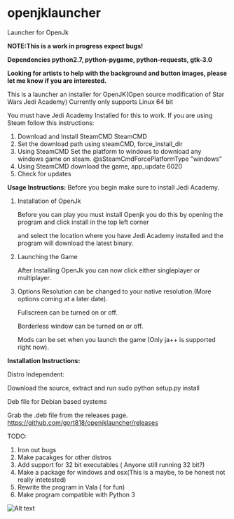 # openjklauncher
Launcher for OpenJk

<b>NOTE:This is a work in progress expect bugs!</b>

<b>Dependencies python2.7, python-pygame, python-requests, gtk-3.0</b>


<b> Looking for artists to help with the background and button images, please let me know if you are interested.</b>




This is a launcher an installer for OpenJK(Open source modification of Star Wars Jedi Academy)
Currently only supports Linux 64 bit

You must have Jedi Academy Installed for this to work. 
If you are using Steam follow this instructions:


  1.  Download and Install SteamCMD SteamCMD
  2. Set the download path using steamCMD, force_install_dir
  3. Using SteamCMD Set the platform to windows to download any windows game on steam. @sSteamCmdForcePlatformType "windows"
  4. Using SteamCMD download the game, app_update 6020
  5. Check for updates
  
<b>Usage Instructions:</b>
  Before you begin make sure to install Jedi Academy.
  
  1. Installation of OpenJk
  
      Before you can play you must install Openjk you do this by opening the program and click install in the top left corner
      
      and select the location where you have Jedi Academy installed and the program will download the latest binary.
      
  2. Launching the Game
  
      After Installing OpenJk you can now click either singleplayer or multiplayer.
      
  3. Options
      Resolution can be changed to your native resolution.(More options coming at a later date).
      
      Fullscreen can be turned on or off.
      
      Borderless window can be turned on or off.
      
      Mods can be set when you launch the game (Only ja++ is supported right now).
      
  
  
  
  
  
  
<b>Installation Instructions:</b>

  Distro Independent:

  Download the source, extract and run sudo python setup.py install

  Deb file for Debian based systems

  Grab the .deb file from the releases page.
  https://github.com/gort818/openjklauncher/releases







TODO:
  1. Iron out bugs
  2. Make pacakges for other distros
  3. Add support for 32 bit executables ( Anyone still running 32 bit?)
  4. Make a package for windows and osx(This is a maybe, to be honest not really intetested)
  5. Rewrite the program in Vala ( for fun)
  6. Make program compatible with Python 3

![Alt text](http://i.imgur.com/N1Zgzx1.png)

